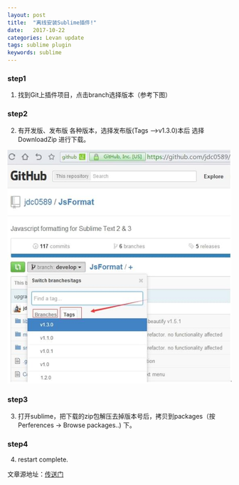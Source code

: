 ```yaml
---
layout: post
title:  "离线安装Sublime插件!"
date:   2017-10-22
categories: Levan update
tags: sublime plugin
keywords: sublime
---
```


### step1
1)  找到Git上插件项目，点击branch选择版本（参考下图）
### step2
2) 有开发版、发布版  各种版本，选择发布版(Tags -->v1.3.0)本后 选择DownloadZip 进行下载。

<!-- more -->

![eg img](/assets/2017-10-22/img1.jpg)
### step3
3) 打开sublime，把下载的zip包解压去掉版本号后，拷贝到packages（按Perferences -> Browse packages..) 下。
### step4
4) restart complete.

文章源地址：[传送门](http://levana.blog.51cto.com/10236665/1651864)